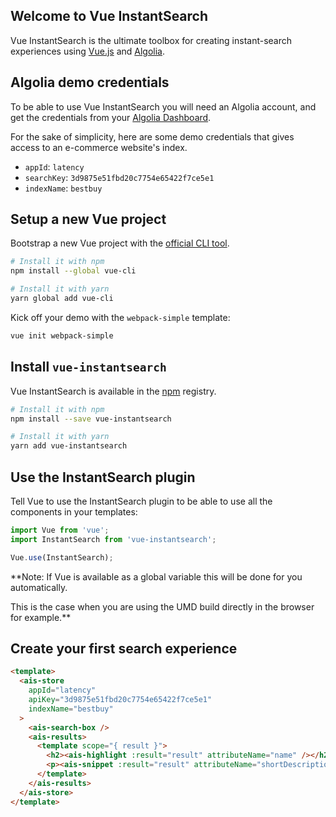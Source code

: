 ## Welcome to Vue InstantSearch

Vue InstantSearch is the ultimate toolbox for creating instant-search
experiences using [Vue.js](https://vuejs.org/) and [Algolia](https://www.algolia.com/).

## Algolia demo credentials

To be able to use Vue InstantSearch you will need an Algolia account, and
get the credentials from your [Algolia Dashboard](https://www.algolia.com/api-keys).

For the sake of simplicity, here are some demo credentials that gives access to
an e-commerce website's index.

 - `appId`: `latency`
 - `searchKey`: `3d9875e51fbd20c7754e65422f7ce5e1`
 - `indexName`: `bestbuy`

## Setup a new Vue project

Bootstrap a new Vue project with the [official CLI tool](https://vuejs.org/v2/guide/installation.html#CLI).

```sh
# Install it with npm
npm install --global vue-cli

# Install it with yarn
yarn global add vue-cli
```

Kick off your demo with the `webpack-simple` template:

```sh
vue init webpack-simple
```

## Install `vue-instantsearch`

Vue InstantSearch is available in the [npm](https://www.npmjs.com) registry.

```sh
# Install it with npm
npm install --save vue-instantsearch

# Install it with yarn
yarn add vue-instantsearch
```

## Use the InstantSearch plugin

Tell Vue to use the InstantSearch plugin to be able to use all the components
in your templates:

```js
import Vue from 'vue';
import InstantSearch from 'vue-instantsearch';

Vue.use(InstantSearch);
```

**Note: If Vue is available as a global variable this will be done for you automatically.

This is the case when you are using the UMD build directly in the browser for example.**

## Create your first search experience

```html
<template>
  <ais-store
    appId="latency"
    apiKey="3d9875e51fbd20c7754e65422f7ce5e1"
    indexName="bestbuy"
  >
    <ais-search-box />
    <ais-results>
      <template scope="{ result }">
        <h2><ais-highlight :result="result" attributeName="name" /></h2>
        <p><ais-snippet :result="result" attributeName="shortDescription" /></p>
      </template>
    </ais-results>
  </ais-store>
</template>
```
